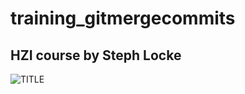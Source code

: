 # training_gitmergecommits
## HZI course by Steph Locke

![TITLE](https://media.giphy.com/media/rhMGlQvPPdgDC/giphy.gif)
